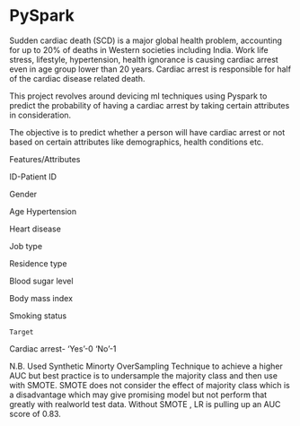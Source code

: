 # PySpark

Sudden cardiac death (SCD) is a major global health problem, accounting for up to 20% of deaths in Western societies including India. Work life stress, lifestyle, hypertension, health ignorance is causing cardiac arrest even in age group lower than 20 years. Cardiac arrest is responsible for half of the cardiac disease related death.

This project revolves around devicing ml techniques using Pyspark to predict the probability of having a cardiac arrest by taking certain attributes in consideration.

The objective is to predict whether a person will have cardiac arrest or not based on certain attributes like demographics, health conditions etc.

Features/Attributes

ID-Patient ID

Gender

Age
Hypertension

Heart disease

Job type

Residence type

Blood sugar level

Body mass index

Smoking status

`Target`  

Cardiac arrest-  ‘Yes’-0  ‘No’-1

N.B. Used Synthetic Minorty OverSampling Technique to achieve a higher AUC but best practice is to undersample the majority class and then use with SMOTE. SMOTE does not consider the effect of majority class which is a disadvantage which may give promising model but not perform that greatly with realworld test data. 
Without SMOTE , LR is pulling up an AUC score of 0.83.
